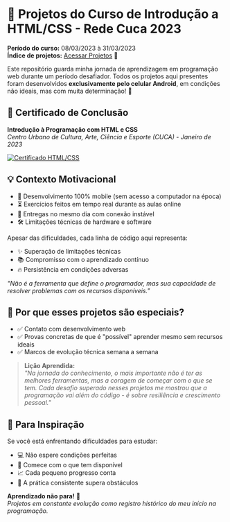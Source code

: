 # 🚀 Projetos do Curso de Introdução a HTML/CSS - Rede Cuca 2023

**Período do curso:** 08/03/2023 à 31/03/2023  
**Índice de projetos:** [Acessar Projetos](https://girlfromfortaleza.github.io/HTML-CSS-Rede-Cuca-2023/) 🌙

Este repositório guarda minha jornada de aprendizagem em programação web durante um período desafiador. Todos os projetos aqui presentes foram desenvolvidos **exclusivamente pelo celular Android**, em condições não ideais, mas com muita determinação! 💪

## 📜 Certificado de Conclusão
**Introdução à Programação com HTML e CSS**  
*Centro Urbano de Cultura, Arte, Ciência e Esporte (CUCA) - Janeiro de 2023*

[![Certificado HTML/CSS](https://girlfromfortaleza.github.io/PortfolioArte-HTML/techtml.PNG)](https://girlfromfortaleza.github.io/PortfolioArte-HTML/techtml.PNG)

## 💡 Contexto Motivacional
- 📱 Desenvolvimento 100% mobile (sem acesso a computador na época)
- ⏳ Exercícios feitos em tempo real durante as aulas online
- 🚨 Entregas no mesmo dia com conexão instável
- 🛠 Limitações técnicas de hardware e software

Apesar das dificuldades, cada linha de código aqui representa:
- ✨ Superação de limitações técnicas
- 📚 Compromisso com o aprendizado contínuo
- 🔥 Persistência em condições adversas

_"Não é a ferramenta que define o programador, mas sua capacidade de resolver problemas com os recursos disponíveis."_

## 🌟 Por que esses projetos são especiais?
- ✅ Contato com desenvolvimento web
- ✅ Provas concretas de que é "possível" aprender mesmo sem recursos ideais
- ✅ Marcos de evolução técnica semana a semana

> **Lição Aprendida:**  
> *"Na jornada do conhecimento, o mais importante não é ter as melhores ferramentas, mas a coragem de começar com o que se tem. Cada desafio superado nesses projetos me mostrou que a programação vai além do código - é sobre resiliência e crescimento pessoal."*

## 📌 Para Inspiração
Se você está enfrentando dificuldades para estudar:
- 💻 Não espere condições perfeitas
- 📅 Comece com o que tem disponível
- 📈 Cada pequeno progresso conta
- 🔄 A prática consistente supera obstáculos

**Aprendizado não para!** 🚧  
*Projetos em constante evolução como registro histórico do meu início na programação.*
